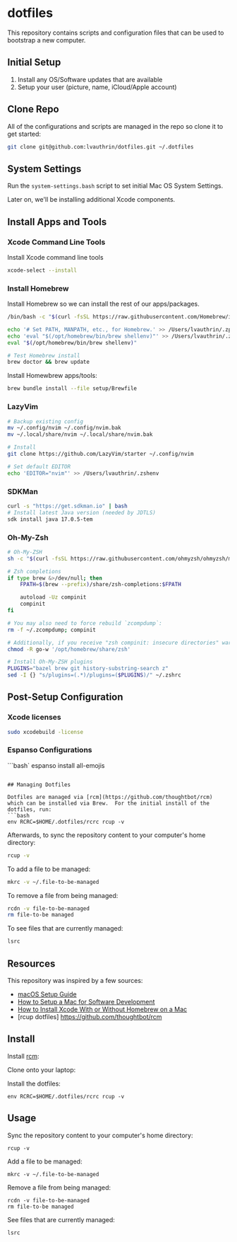# dotfiles

This repository contains scripts and configuration files that can be used to bootstrap a new computer.

## Initial Setup

1. Install any OS/Software updates that are available
2. Setup your user (picture, name, iCloud/Apple account)

## Clone Repo

All of the configurations and scripts are managed in the repo so clone it to get started:

```bash
git clone git@github.com:lvauthrin/dotfiles.git ~/.dotfiles
```

## System Settings

Run the `system-settings.bash` script to set initial Mac OS System Settings.

Later on, we'll be installing additional Xcode components.

## Install Apps and Tools

### Xcode Command Line Tools

Install Xcode command line tools
```bash
xcode-select --install
```

### Install Homebrew

Install Homebrew so we can install the rest of our apps/packages.
    
```bash
/bin/bash -c "$(curl -fsSL https://raw.githubusercontent.com/Homebrew/install/master/install.sh)"

echo '# Set PATH, MANPATH, etc., for Homebrew.' >> /Users/lvauthrin/.zprofile
echo 'eval "$(/opt/homebrew/bin/brew shellenv)"' >> /Users/lvauthrin/.zprofile
eval "$(/opt/homebrew/bin/brew shellenv)"

# Test Homebrew install
brew doctor && brew update
```

Install Homewbrew apps/tools:
```bash
brew bundle install --file setup/Brewfile
```

### LazyVim
```bash
# Backup existing config
mv ~/.config/nvim ~/.config/nvim.bak
mv ~/.local/share/nvim ~/.local/share/nvim.bak

# Install
git clone https://github.com/LazyVim/starter ~/.config/nvim

# Set default EDITOR
echo 'EDITOR="nvim"' >> /Users/lvauthrin/.zshenv
```

### SDKMan
```bash
curl -s "https://get.sdkman.io" | bash
# Install latest Java version (needed by JDTLS)
sdk install java 17.0.5-tem
```

### Oh-My-Zsh
```bash
# Oh-My-ZSH
sh -c "$(curl -fsSL https://raw.githubusercontent.com/ohmyzsh/ohmyzsh/master/tools/install.sh)"

# Zsh completions
if type brew &>/dev/null; then
    FPATH=$(brew --prefix)/share/zsh-completions:$FPATH

    autoload -Uz compinit
    compinit
fi

# You may also need to force rebuild `zcompdump`:
rm -f ~/.zcompdump; compinit

# Additionally, if you receive "zsh compinit: insecure directories" warnings when attempting to load these completions, you may need to run this:
chmod -R go-w '/opt/homebrew/share/zsh'

# Install Oh-My-ZSH plugins
PLUGINS="bazel brew git history-substring-search z"
sed -I {} "s/plugins=(.*)/plugins=($PLUGINS)/" ~/.zshrc
```

## Post-Setup Configuration

### Xcode licenses
```bash
sudo xcodebuild -license
```

### Espanso Configurations
```bash`
espanso install all-emojis
```

## Managing Dotfiles

Dotfiles are managed via [rcm](https://github.com/thoughtbot/rcm) which can be installed via Brew.  For the initial install of the dotfiles, run:
```bash
env RCRC=$HOME/.dotfiles/rcrc rcup -v
```

Afterwards, to sync the repository content to your computer's home directory:
```bash
rcup -v
```

To add a file to be managed:
```bash
mkrc -v ~/.file-to-be-managed
```

To remove a file from being managed:
```bash
rcdn -v file-to-be-managed
rm file-to-be managed
```

To see files that are currently managed:
```bash
lsrc
```

## Resources

This repository was inspired by a few sources:
- [macOS Setup Guide](https://sourabhbajaj.com/mac-setup/)
- [How to Setup a Mac for Software Development](https://www.stuartellis.name/articles/mac-setup/#spotlight)
- [How to Install Xcode With or Without Homebrew on a Mac](https://www.moncefbelyamani.com/how-to-install-xcode-with-homebrew/)
- [rcup dotfiles] https://github.com/thoughtbot/rcm






Install
-------

Install [rcm](https://github.com/thoughtbot/rcm):

Clone onto your laptop:


Install the dotfiles:

    env RCRC=$HOME/.dotfiles/rcrc rcup -v

Usage
-----

Sync the repository content to your computer's home directory:

    rcup -v

Add a file to be managed:

    mkrc -v ~/.file-to-be-managed

Remove a file from being managed:

    rcdn -v file-to-be-managed
    rm file-to-be managed

See files that are currently managed:

    lsrc

